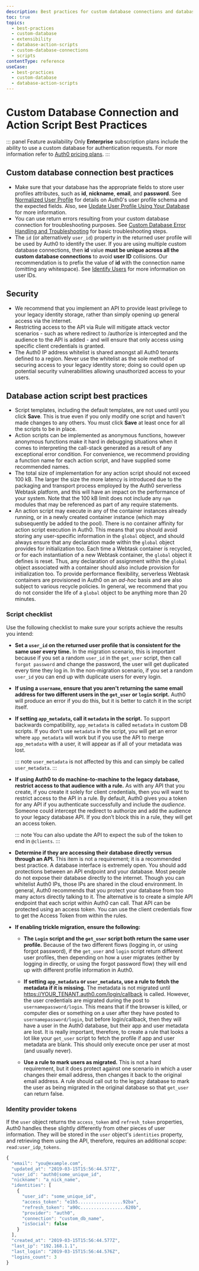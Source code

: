 ```yaml
---
description: Best practices for custom database connections and database actions scripts.
toc: true
topics:
  - best-practices
  - custom-database
  - extensibility
  - database-action-scripts
  - custom-database-connections
  - scripts
contentType: reference
useCase:
  - best-practices
  - custom-database
  - database-action-scripts
---
```

# Custom Database Connection and Action Script Best Practices

::: panel Feature availability
Only **Enterprise** subscription plans include the ability to use a custom database for authentication requests. For more information refer to [Auth0 pricing plans](https://auth0.com/pricing).
:::

## Custom database connection best practices

* Make sure that your database has the appropriate fields to store user profiles attributes, such as **id**, **nickname**, **email**, and **password**. See [Normalized User Profile](/users/normalized) for details on Auth0's user profile schema and the expected fields. Also, see [Update User Profile Using Your Database](/users/guides/update-user-profiles-using-your-database) for more information.
* You can use return errors resulting from your custom database connection for troubleshooting purposes. See [Custom Database Error Handling and Troubleshooting](/connections/database/custom-db/error-handling) for  basic troubleshooting steps.
* The `id` (or alternatively `user_id`) property in the returned user profile will be used by Auth0 to identify the user. If you are using multiple custom database connections, then **id** value **must be unique across all the custom database connections** to avoid **user ID** collisions. Our recommendation is to prefix the value of **id** with the connection name (omitting any whitespace). See [Identify Users](/users/normalized/auth0/identify-users) for more information on user IDs.

## Security

* We recommend that you implement an API to provide least privilege to your legacy identity storage, rather than simply opening up general access via the internet. 
* Restricting access to the API via Rule will mitigate attack vector scenarios - such as where redirect to /authorize is intercepted and the audience to the API is added - and will ensure that only access using specific client credentials is granted.
* The Auth0 IP address whitelist is shared amongst all Auth0 tenants defined to a region. Never use the whitelist as the sole method of securing access to your legacy identity store; doing so could open up potential security vulnerabilities allowing unauthorized access to your users. 

## Database action script best practices

* Script templates, including the default templates, are not used until you click **Save**. This is true even if you only modify one script and haven't made changes to any others. You must click **Save** at least once for all the scripts to be in place. 
* Action scripts can be implemented as anonymous functions, however anonymous functions make it hard in debugging situations when it comes to interpreting the call-stack generated as a result of any exceptional error condition. For convenience, we recommend providing a function name for each action script, and have supplied some recommended names.
* The total size of implementation for any action script should not exceed 100 kB. The larger the size the more latency is introduced due to the packaging and transport process employed by the Auth0 serverless Webtask platform, and this will have an impact on the performance of your system. Note that the 100 kB limit does not include any `npm` modules that may be referenced as part of any require statements. 
* An action script may execute in any of the container instances already running, or in a newly created container instance (which may subsequently be added to the pool). There is no container affinity for action script execution in Auth0. This means that you should avoid storing any user-specific information in the `global` object, and should always ensure that any declaration made within the `global` object provides for initialization too. Each time a Webtask container is recycled, or for each instantiation of a new Webtask container, the `global` object it defines is reset. Thus, any declaration of assignment within the `global` object associated with a container should also include provision for initialization too. To provide performance flexibility, serverless Webtask containers are provisioned in Auth0 on an *ad-hoc* basis and are also subject to various recycle policies. In general, we recommend that you do not consider the life of a `global` object to be anything more than 20 minutes.

### Script checklist

Use the following checklist to make sure your scripts achieve the results you intend:

* **Set a `user_id` on the returned user profile that is consistent for the same user every time.**
   In the migration scenario, this is important because if you set a random `user_id` in the `get_user` script, then call `forgot password` and change the password, the user will get duplicated every time they log in.  In the non-migration scenario, if you set a random `user_id` you can end up with duplicate users for every login.

* **If using a `username`, ensure that you aren't returning the same email address for two different users in the `get_user` or `login` script.**
   Auth0 will produce an error if you do this, but it is better to catch it in the script itself. 

* **If setting `app_metadata`, call it `metadata` in the script.**
   To support backwards compatibility, `app_metadata` is called `metadata` in custom DB scripts. If you don't use `metadata` in the script, you will get an error where `app_metadata` will work but if you use the API to merge `app_metadata` with a user, it will appear as if all of your metadata was lost. 

   ::: note
   `user_metadata` is not affected by this and can simply be called `user_metadata`.
   :::

* **If using Auth0 to do machine-to-machine to the legacy database, restrict access to that audience with a rule.**
   As with any API that you create, if you create it solely for client credentials, then you will want to restrict access to the API in a rule. By default, Auth0 gives you a token for any API if you authenticate successfully and include the <dfn data-key="audience">audience</dfn>. Someone could intercept the redirect to authorize and add the audience to your legacy database API. If you don’t block this in a rule, they will get an access token.

   ::: note
   You can also update the API to expect the sub of the token to end in `@clients`.
   :::

* **Determine if they are accessing their database directly versus through an API.**
   This item is not a requirement; it is a recommended best practice. A database interface is extremely open. You should add protections between an API endpoint and your database. Most people do not expose their database directly to the internet. Though you can whitelist Auth0 IPs, those IPs are shared in the cloud environment. In general, Auth0 recommends that you protect your database from too many actors directly talking to it. The alternative is to create a simple API endpoint that each script within Auth0 can call. That API can be protected using an access token. You can use the client credentials flow to get the Access Token from within the rules. 

* **If enabling trickle migration, ensure the following:**

   * **The `Login` script and the `get_user` script both return the same user profile.**
      Because of the two different flows (logging in, or using forgot password), if the `get_user` and `login` script return different user profiles, then depending on how a user migrates (either by logging in directly, or using the forgot password flow) they will end up with different profile information in Auth0.

   * **If setting `app_metadata` or `user_metadata`, use a rule to fetch the metadata if it is missing.**
      The metadata is not migrated until https://YOUR_TENANT.auth0.com/login/callback is called. However, the user credentials are migrated during the post to `usernamepassword/login`. This means that if the browser is killed, or computer dies or something on a user after they have posted to `usernamepassword/login`, but before login/callback, then they will have a user in the Auth0 database, but their app and user metadata are lost. It is really important, therefore, to create a rule that looks a lot like your `get_user` script to fetch the profile if app and user metadata are blank. This should only execute once per user at most (and usually never).

   * **Use a rule to mark users as migrated.**
      This is not a hard requirement, but it does protect against one scenario in which a user changes their email address, then changes it back to the original email address. A rule should call out to the legacy database to mark the user as being migrated in the original database so that `get_user` can return false. 

### Identity provider tokens

If the `user` object returns the `access_token` and `refresh_token` properties, Auth0 handles these slightly differently from other pieces of user information. They will be stored in the `user` object's `identities` property, and retrieving them using the API, therefore, requires an additional <dfn data-key="scope">scope</dfn>: `read:user_idp_tokens`.

```js
{
  "email": "you@example.com",
  "updated_at": "2019-03-15T15:56:44.577Z",
  "user_id": "auth0|some_unique_id",
  "nickname": "a_nick_name",
  "identities": [
    {
      "user_id": "some_unique_id",
      "access_token": "e1b5.................92ba",
      "refresh_token": "a90c.................620b",
      "provider": "auth0",
      "connection": "custom_db_name",
      "isSocial": false
    }
  ],
  "created_at": "2019-03-15T15:56:44.577Z",
  "last_ip": "192.168.1.1",
  "last_login": "2019-03-15T15:56:44.576Z",
  "logins_count": 3
}
```
